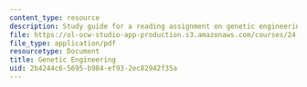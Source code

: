 ```yaml
---
content_type: resource
description: Study guide for a reading assignment on genetic engineering.
file: https://ol-ocw-studio-app-production.s3.amazonaws.com/courses/24-06j-bioethics-spring-2009/2b4244c65695b984ef932ec82942f35a_MIT24_06Js09_study15.pdf
file_type: application/pdf
resourcetype: Document
title: Genetic Engineering
uid: 2b4244c6-5695-b984-ef93-2ec82942f35a
---
```

